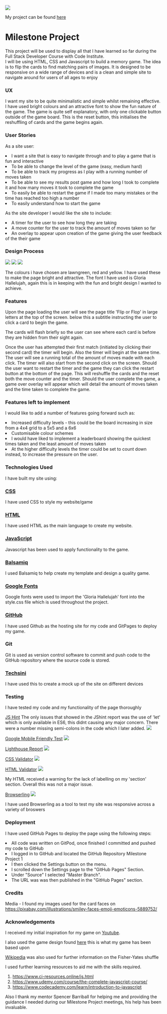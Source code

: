  <img src=assets/images/display.png>

My project can be found [here](https://dwain-daniel.github.io/Javascript-Milestone-Project-/)
 
 <h1>Milestone Project</h1>

This project will be used to display all that I have learned so far during the Full Stack Developer Course with Code Institute.  
I will be using HTML, CSS and Javascript to build a memory game. The idea is to flip the cards
to find matching pairs of images. It is designed to be responsive on a wide range of devices and is a clean and simple site to navigate around for users of all ages to enjoy

<h3>UX</h3>

I want my site to be quite minimalistic and simple whilst remaining effective. I have used bright colours and an attractive font to show the fun nature of the game.
The game is quite self explanatory, with only one clickable button outside of the game board. This is the reset button, this initialises the reshuffling of cards and the game begins again. 

<h3>User Stories</h3> 

As a site user:

<li>I want a site that is easy to navigate through and to play a game that is fun and interactive</li>
<li>To be able to change the level of the game (easy, medium hard)</li>
<li>To be able to track my progress as I play with a running number of moves taken</li>
<li>To be able to see my results post game and how long I took to complete it and how many moves it took to complete the game</li>
<li>To easily be able to restart the game if I made too many mistakes or the time has reached too high a number</li>
<li>To easily understand how to start the game</li>


As the site developer I would like the site to include:

<li>A timer for the user to see how long they are taking</li>
<li>A move counter for the user to track the amount of moves taken so far</li>
<li>An overlay to appear upon creation of the game giving the user feedback of the their game</li>

<h3>Design Process</h3>

<img src=assets/wireframes/mobile.png>
<img src=assets/wireframes/tablet.JPG>
<img src=assets/wireframes/website.png>

The colours i have chosen are lawngreen, red and yellow. I have used these to make the page bright and attractive. The font I have used is 
Gloria Hallelujah, again this is in keeping with the fun and bright design I wanted to achieve.


<h3>Features</h3>

Upon the page loading the user will see the page title 'Flip or Flop' in large letters at the top of the screen.
below this a subtitle instructing the user to click a card to begin the game.

The cards will flash briefly so the user can see where each card is before they are hidden from their sight again.

Once the user has attempted their first match (initiated by clicking their second card) the timer will begin. 
Also the timer will begin at the same time.
The user will see a running total of the amount of moves made with each click. The timer will also start from the second click on the screen. 
Should the user want to restart the timer and the game they can click the restart button at the bottom of the page. 
This will reshuffle the cards and the reset both the move counter and the timer.
Should the user complete the game, a game over overlay will appear which will detail the amount of moves taken and the time taken to complete the game.


<h3>Features left to implement</h3>

I would like to add a number of features going forward such as: <br>
<li>Increased difficulty levels - this could be the board increasing in size from a 4x4 grid to a 5x5 and a 6x6</li>
<li>Customisable colour schemes</li>
<li>I would have liked to implement a leaderboard showing the quickest times taken and the least amount of moves taken</li>
<li>At the higher difficulty levels the timer could be set to count down instead, to increase the pressure on the user.</li>


<h3> Technologies Used </h3>

I have built my site using: 

[<h3>CSS</h3>](https://en.wikipedia.org/wiki/CSS) 
I have used CSS to style my website/game

[<h3>HTML</h3>](https://en.wikipedia.org/wiki/HTML) 
I have used HTML as the main language to create my website.

[<h3>JavaScript</h3>](https://en.wikipedia.org/wiki/JavaScript)
Javascript has been used to apply functionality to the game.

[<h3>Balsamiq</h3>](https://balsamiq.com/#)
I used Balsamiq to help create my template and design a quality game. 

[<h3>Google Fonts</h3>](https://fonts.google.com/)
Google fonts were used to import the 'Gloria Hallelujah' font into the style.css file which is used throughout the project.

[<h3>GitHub</h3>](https://github.com/)
I have used Github as the hosting site for my code and GitPages to deploy my game.

<h3>Git</h3>
Git is used as version control software to commit and push code to the GitHub repository where the source code is stored.

[<h3>Techsini</h3>](http://techsini.com/multi-mockup/index.php)
I have used this to create a mock up of the site on different devices


<h3>Testing</h3> 

I have tested my code and my functionality of the page thoroughly

[JS Hint](https://jshint.com/)
The only issues that showed in the JShint report was the use of 'let' which is only available in ES6, this didnt causing any major concern. 
There were a number missing semi-colons in the code which I later added.
<img src=assets/testing/java.PNG>

[Google Mobile Friendly Test](https://search.google.com/test/mobile-friendly)
<img src=assets/testing/mobile-testing.PNG>

[Lighthouse Report](https://developers.google.com/web/tools/lighthouse)
<img src=assets/testing/lighthouse.PNG>

[CSS Validator](https://jigsaw.w3.org/css-validator/)
<img src=assets/testing/css.PNG>

[HTML Validator](https://validator.w3.org/)
<img src=assets/testing/html.PNG>

My HTML received a warning for the lack of labelling on my 'section' section. Overall this was not a major issue.

[Browserling](https://www.browserling.com/)
<img src=assets/testing/browser.PNG>

I have used Browserling as a tool to test my site was responsive across a variety of broswers

<h3>Deployment</h3>

I have used GitHub Pages to deploy the page using the following steps:

<li>All code was written on GitPod, once finished I committed and pushed my code to GitHub</li>
<li>I logged in to GitHub and located the GitHub Repository Milestone Project 1</li>
<li>I then clicked the Settings button on the menu.</li>
<li>I scrolled down the Settings page to the "GitHub Pages" Section.</li>
<li>Under "Source" I selected "Master Branch".</li>
<li>The URL was was then published in the "GitHub Pages" section.</li>

<h3>Credits</h3>

Media - I found my images used for the card faces on https://pixabay.com/illustrations/smiley-faces-emoji-emoticons-5889752/

<h3>Acknowledgements</h3> 

I received my initial inspiration for my game on [Youtube](https://www.youtube.com/watch?v=3uuQ3g92oPQ).

I also used the game design found [here](https://scotch.io/tutorials/how-to-build-a-memory-matching-game-in-javascript#toc-1-shuffing-cards) this is what my game has been based upon

[Wikipedia](https://en.wikipedia.org/wiki/Fisher%E2%80%93Yates_shuffle) was also used for further information on the Fisher-Yates shuffle

I used further learning resources to aid me with the skills required.
1. https://www.ci-resources.online/js.html
2. https://www.udemy.com/course/the-complete-javascript-course/
3. https://www.codecademy.com/learn/introduction-to-javascript

Also I thank my mentor Spencer Barriball for helping me and providing the guidance I needed during our Milestone Project meetings, his help has been invaluable.
